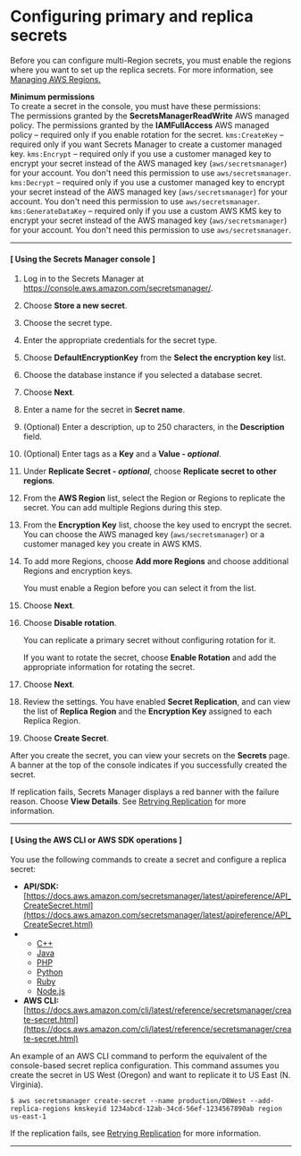 # Configuring primary and replica secrets<a name="multi-region-config"></a>

Before you can configure multi\-Region secrets, you must enable the regions where you want to set up the replica secrets\. For more information, see [Managing AWS Regions\.](https://docs.aws.amazon.com/general/latest/gr/rande-manage.html#rande-manage-enable)

**Minimum permissions**  
To create a secret in the console, you must have these permissions:  
The permissions granted by the **SecretsManagerReadWrite** AWS managed policy\.
The permissions granted by the **IAMFullAccess** AWS managed policy – required only if you enable rotation for the secret\.
`kms:CreateKey` – required only if you want Secrets Manager to create a customer managed key\. 
`kms:Encrypt` – required only if you use a customer managed key to encrypt your secret instead of the AWS managed key \(`aws/secretsmanager`\) for your account\. You don't need this permission to use `aws/secretsmanager`\.
`kms:Decrypt` – required only if you use a customer managed key to encrypt your secret instead of the AWS managed key \(`aws/secretsmanager`\) for your account\. You don't need this permission to use `aws/secretsmanager`\.
`kms:GenerateDataKey` – required only if you use a custom AWS KMS key to encrypt your secret instead of the AWS managed key \(`aws/secretsmanager`\) for your account\. You don't need this permission to use `aws/secretsmanager`\.

------
#### [ Using the Secrets Manager console ]

1. Log in to the Secrets Manager at [https://console\.aws\.amazon\.com/secretsmanager/](https://console.aws.amazon.com/secretsmanager/)\. 

1. Choose **Store a new secret**\.

1. Choose the secret type\.

1. Enter the appropriate credentials for the secret type\.

1. Choose **DefaultEncryptionKey** from the **Select the encryption key** list\.

1. Choose the database instance if you selected a database secret\.

1. Choose **Next**\.

1. Enter a name for the secret in **Secret name**\.

1. \(Optional\) Enter a description, up to 250 characters, in the **Description** field\.

1. \(Optional\) Enter tags as a **Key** and a **Value \- *optional***\.

1. Under **Replicate Secret \- *optional***, choose **Replicate secret to other regions**\.

1. From the **AWS Region** list, select the Region or Regions to replicate the secret\. You can add multiple Regions during this step\. 

1. From the **Encryption Key** list, choose the key used to encrypt the secret\. You can choose the AWS managed key \(`aws/secretsmanager`\) or a customer managed key you create in AWS KMS\.

1. To add more Regions, choose **Add more Regions** and choose additional Regions and encryption keys\.

   You must enable a Region before you can select it from the list\. 

1. Choose **Next**\.

1. Choose **Disable rotation**\.

   You can replicate a primary secret without configuring rotation for it\.

   If you want to rotate the secret, choose **Enable Rotation** and add the appropriate information for rotating the secret\.

1. Choose **Next**\.

1. Review the settings\. You have enabled **Secret Replication**, and can view the list of **Replica Region** and the **Encryption Key** assigned to each Replica Region\.

1. Choose **Create Secret**\.

After you create the secret, you can view your secrets on the **Secrets** page\. A banner at the top of the console indicates if you successfully created the secret\.

If replication fails, Secrets Manager displays a red banner with the failure reason\. Choose **View Details**\. See [Retrying Replication](retry-replica.md) for more information\.

------
#### [ Using the AWS CLI or AWS SDK operations ]

You use the following commands to create a secret and configure a replica secret:
+ **API/SDK:** [https://docs.aws.amazon.com/secretsmanager/latest/apireference/API_CreateSecret.html](https://docs.aws.amazon.com/secretsmanager/latest/apireference/API_CreateSecret.html) 
+ 
  + [C\+\+](http://sdk.amazonaws.com/cpp/api/LATEST/namespace_aws_1_1_secrets_manager.html)
  + [Java](https://docs.aws.amazon.com/AWSJavaSDK/latest/javadoc/com/amazonaws/services/secretsmanager/package-summary.html)
  + [PHP](https://docs.aws.amazon.com/aws-sdk-php/v3/api/namespace-Aws.SecretsManager.html)
  + [Python](https://boto3.amazonaws.com/v1/documentation/api/latest/reference/services/secretsmanager.html)
  + [Ruby](https://docs.aws.amazon.com/sdk-for-ruby/v3/api/Aws/SecretsManager.html)
  + [Node\.js](https://docs.aws.amazon.com/AWSJavaScriptSDK/latest/AWS/SecretsManager.html)
+ **AWS CLI:** [https://docs.aws.amazon.com/cli/latest/reference/secretsmanager/create-secret.html](https://docs.aws.amazon.com/cli/latest/reference/secretsmanager/create-secret.html)

An example of an AWS CLI command to perform the equivalent of the console\-based secret replica configuration\. This command assumes you create the secret in US West \(Oregon\) and want to replicate it to US East \(N\. Virginia\)\. 

```
$ aws secretsmanager create-secret --name production/DBWest --add-replica-regions kmskeyid 1234abcd-12ab-34cd-56ef-1234567890ab region us-east-1
```

If the replication fails, see [Retrying Replication](retry-replica.md) for more information\.

------